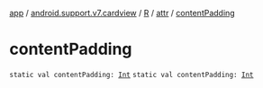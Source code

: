 [app](../../../index.md) / [android.support.v7.cardview](../../index.md) / [R](../index.md) / [attr](index.md) / [contentPadding](./content-padding.md)

# contentPadding

`static val contentPadding: `[`Int`](https://kotlinlang.org/api/latest/jvm/stdlib/kotlin/-int/index.html)
`static val contentPadding: `[`Int`](https://kotlinlang.org/api/latest/jvm/stdlib/kotlin/-int/index.html)